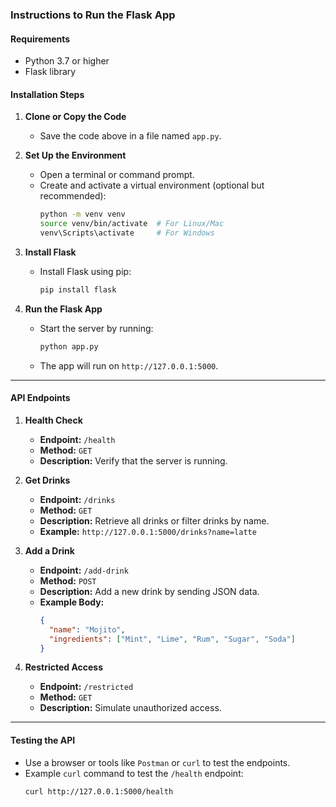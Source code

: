 ### Instructions to Run the Flask App

#### Requirements

- Python 3.7 or higher
- Flask library

#### Installation Steps

1. **Clone or Copy the Code**

   - Save the code above in a file named `app.py`.

2. **Set Up the Environment**

   - Open a terminal or command prompt.
   - Create and activate a virtual environment (optional but recommended):
     ```bash
     python -m venv venv
     source venv/bin/activate  # For Linux/Mac
     venv\Scripts\activate     # For Windows
     ```

3. **Install Flask**

   - Install Flask using pip:
     ```bash
     pip install flask
     ```

4. **Run the Flask App**
   - Start the server by running:
     ```bash
     python app.py
     ```
   - The app will run on `http://127.0.0.1:5000`.

---

#### API Endpoints

1. **Health Check**

   - **Endpoint:** `/health`
   - **Method:** `GET`
   - **Description:** Verify that the server is running.

2. **Get Drinks**

   - **Endpoint:** `/drinks`
   - **Method:** `GET`
   - **Description:** Retrieve all drinks or filter drinks by name.
   - **Example:** `http://127.0.0.1:5000/drinks?name=latte`

3. **Add a Drink**

   - **Endpoint:** `/add-drink`
   - **Method:** `POST`
   - **Description:** Add a new drink by sending JSON data.
   - **Example Body:**
     ```json
     {
       "name": "Mojito",
       "ingredients": ["Mint", "Lime", "Rum", "Sugar", "Soda"]
     }
     ```

4. **Restricted Access**
   - **Endpoint:** `/restricted`
   - **Method:** `GET`
   - **Description:** Simulate unauthorized access.

---

#### Testing the API

- Use a browser or tools like `Postman` or `curl` to test the endpoints.
- Example `curl` command to test the `/health` endpoint:
  ```bash
  curl http://127.0.0.1:5000/health
  ```
